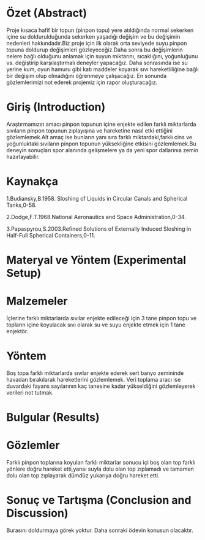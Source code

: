 
# Özet (Abstract)
Proje kısaca hafif bir topun (pinpon topu) yere atıldığında normal sekerken içine su doldurulduğunda sekerken yaşadığı değişim ve bu değişimin nedenleri hakkındadır.Biz proje için ilk olarak orta seviyede suyu pinpon topuna doldurup değişimleri gözleyeceğiz.Daha sonra bu değişimlerin nelere bağlı olduğunu anlamak için suyun miktarını, sıcaklığını, yoğunluğunu vs. değiştirip karşılaştırmalı deneyler yapacağız. Daha sonrasında ise su yerine kum, oyun hamuru gibi katı maddeler koyarak sıvı hareketliliğine bağlı bir değişim olup olmadığını öğrenmeye çalışacağız. En sonunda gözlemlerimizi not ederek projemiz için rapor oluşturacağız.
# Giriş (Introduction)
Araştırmamızın amacı pinpon topunun içine enjekte edilen farklı miktarlarda sıvıların pinpon topunun zıplayışına ve hareketine nasıl etki ettiğini gözlemlemek.Alt amaç ise bunların yanı sıra farklı miktardaki,farklı cins ve yoğunluktaki sıvıların pinpon topunun yüksekliğine etkisini gözlemlemek.Bu deneyin sonuçları spor alanında gelişmelere ya da yeni spor dallarınıa zemin hazırlayabilir.               

# Kaynakça
1.Budiansky,B.1958. Sloshing of Liquids in Circular Canals and Spherical Tanks,0-58.

2.Dodge,F.T.1968.National Aeronautics and Space Administration,0-34.

3.Papaspyrou,S.2003.Refined Solutions of Externally Induced Sloshing in Half-Full Spherical Containers,0-11.
# Materyal ve Yöntem (Experimental Setup)

# Malzemeler
İçlerine farklı miktarlarda sıvılar enjekte edileceği için 3 tane pinpon topu ve topların içine koyulacak sıvı olarak su ve suyu enjekte etmek için 1 tane enjektör.

# Yöntem
Boş topa farklı miktarlarda sıvılar enjekte ederek sert banyo zemininde havadan bırakılarak hareketlerini gözlemlemek.
Veri toplama aracı ise duvardaki fayans sayılarının kaç tanesine kadar yükseldiğini gözlemleyerek verileri not tutmak.
# Bulgular (Results)
# Gözlemler
 Farklı pinpon toplarına koyulan farklı miktarlar sonucu içi boş olan top farklı yönlere doğru hareket etti,yarısı suyla dolu olan top zıplamadı ve tamamen dolu olan top zıplayarak dümdüz yukarıya doğru hareket etti.


# Sonuç ve Tartışma (Conclusion and Discussion) 
Burasını doldurmaya görek yoktur. Daha sonraki ödevin konusun olacaktır. 



